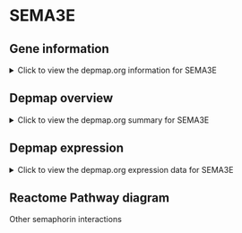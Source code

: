 <h1>SEMA3E</h1>

<h2>Gene information</h2>
<details>
  <summary>Click to view the depmap.org information for SEMA3E</summary>
  <iframe src="https://depmap.org/portal/gene/SEMA3E?tab=about" style="border:none;width:100%;height:800px"></iframe>
</details>

<h2>Depmap overview</h2>
<details>
  <summary>Click to view the depmap.org summary for SEMA3E</summary>
  <iframe src="https://depmap.org/portal/gene/SEMA3E?tab=overview" style="border:none;width:100%;height:800px"></iframe>
</details>

<h2>Depmap expression</h2>
<details>
  <summary>Click to view the depmap.org expression data for SEMA3E</summary>
  <iframe src="https://depmap.org/portal/gene/SEMA3E?tab=characterization" style="border:none;width:100%;height:800px"></iframe>
</details>



<h2>Reactome Pathway diagram</h2>
Other semaphorin interactions
<div id="diagramHolder"></div>

<script>
    //Creating the Reactome Diagram widget
    //Take into account a proxy needs to be set up in your server side pointing to www.reactome.org
    function onReactomeDiagramReady(){  //This function is automatically called when the widget code is ready to be used
        var diagram = Reactome.Diagram.create({
            "placeHolder" : "diagramHolder",
            "width" : 900,
            "height" : 500
        });

        //Initialising it to the "Hemostasis" pathway
        diagram.loadDiagram("R-HSA-416700");

        //Adding different listeners

        diagram.onDiagramLoaded(function (loaded) {
            console.info("Loaded ", loaded);
            diagram.flagItems("BAD");
	    diagram.flagItems("Q92934");
            if (loaded == "R-HSA-416700") diagram.selectItem("R-HSA-416700");
        });

     }
</script>



